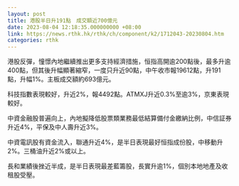 ```yaml
---
layout: post
title: 港股半日升191點　成交額近700億元
date: 2023-08-04 12:18:35.000000000 +08:00
link: https://news.rthk.hk/rthk/ch/component/k2/1712043-20230804.htm
categories: rthk
---
```


港股反彈，憧憬內地繼續推出更多支持經濟措施，恒指高開逾200點後，最多升逾400點，但其後升幅顯著縮窄，一度只升近90點，中午收市報19612點，升191點，升幅1%。主板成交額約693億元。

科技指數表現較好，升近2%，報4492點。ATMXJ升近0.3%至逾3%，京東表現較好。

中資金融股普遍向上，內地擬降低股票類業務最低結算備付金繳納比例，中信証券升近4%，平保及中人壽升近3%。

中資電訊股有資金流入，聯通升近4%，是半日表現最好恒指成份股，中移動升2%。三桶油升近2%或以上。

長和業績後挫近半成，是半日表現最差藍籌股，長實升逾1%，個別本地地產及收租股受壓。
